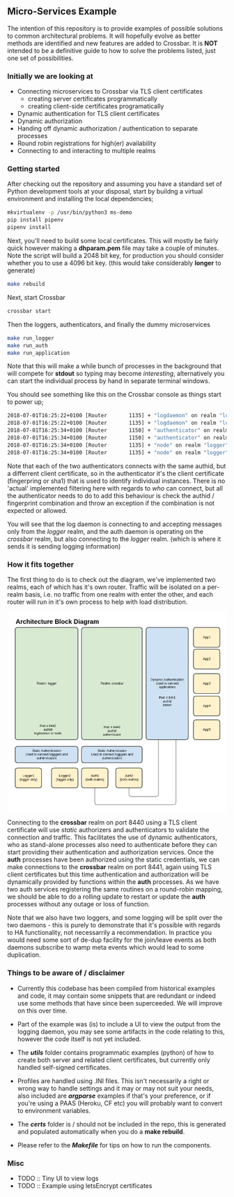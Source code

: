 ## Micro-Services Example

The intention of this repository is to provide examples of possible solutions to common
architectural problems. It will hopefully evolve as better methods are identified and new
features are added to Crossbar. It is **NOT** intended to be a definitive guide to how to
solve the problems listed, just one set of possibilities.

### Initially we are looking at

- Connecting microservices to Crossbar via TLS client certificates
  - creating server certificates programmatically
  - creating client-side certificates programatically
- Dynamic authentication for TLS client certificates
- Dynamic authorization
- Handing off dynamic authorization / authentication to separate processes
- Round robin registrations for high(er) availability
- Connecting to and interacting to multiple realms

### Getting started
After checking out the repository and assuming you have a standard set of Python development tools at your disposal, start by buildng a virtual environment and installing the local dependencies;

```bash
mkvirtualenv -p /usr/bin/python3 ms-demo
pip install pipenv
pipenv install
```

Next, you'll need to build some local certificates. This will mostly be fairly quick however making a **dhparam.pem** file may take a couple of minutes. Note the script will build a 2048 bit key, for production you should consider whether you to use a 4096 bit key. (this would take considerably **longer** to generate)

```bash 
make rebuild
```

Next, start Crossbar

```bash
crossbar start
```

Then the loggers, authenticators, and finally the dummy microservices

```bash
make run_logger
make run_auth
make run_application
```

Note that this will make a while bunch of processes in the background that will compete for **stdout** so typing may become *interesting*, alternatively you can start the individual process by hand in separate terminal windows.

You should see something like this on the Crossbar console as things start to power up;

```bash
2018-07-01T16:25:22+0100 [Router       1135] + "logdaemon" on realm "logger" CN="log1" COMPANY="XBR" SHA="96:CD:67:CF:05:9B:3A:3C:83:F2:DA:4F:F3:72:E0:2F:E3:68:3D:05"
2018-07-01T16:25:22+0100 [Router       1135] + "logdaemon" on realm "logger" CN="log2" COMPANY="XBR" SHA="D6:5E:86:50:F8:99:50:A8:0D:E7:F0:4D:1C:F0:73:AB:1F:BD:E0:65"
2018-07-01T16:25:34+0100 [Router       1150] + "authenticator" on realm "crossbar" CN="auth1" COMPANY="XBR" SHA="3C:A1:4A:2F:13:01:DA:63:BF:21:87:18:74:F2:BB:BE:4E:AF:DB:24"
2018-07-01T16:25:34+0100 [Router       1150] + "authenticator" on realm "crossbar" CN="auth2" COMPANY="XBR" SHA="C3:F8:DF:53:28:3A:AE:BD:A2:D0:FE:45:22:68:F1:AE:91:E7:55:2E"
2018-07-01T16:25:34+0100 [Router       1135] + "node" on realm "logger" CN="auth1" COMPANY="XBR" SHA="3C:A1:4A:2F:13:01:DA:63:BF:21:87:18:74:F2:BB:BE:4E:AF:DB:24"
2018-07-01T16:25:34+0100 [Router       1135] + "node" on realm "logger" CN="auth2" COMPANY="XBR" SHA="C3:F8:DF:53:28:3A:AE:BD:A2:D0:FE:45:22:68:F1:AE:91:E7:55:2E"
```

Note that each of the two authenticators connects with the same authid, but a differrent client certificate, so in the authenticator it's the client certificate (fingerpring or sha1) that is used to identify individual instances. There is no 'actual' implemented filtering here with regards to *who* can connect, but all the authenticator needs to do to add this behaviour is check the authid / fingerprint combination and throw an exception if the combination is not expected or allowed.

You will see that the log daemon is connecting to and accepting messages only from the *logger* realm, and the auth daemon is operating on the *crossbar* realm, but also connecting to the *logger* realm. (which is where it sends it is sending logging information)

### How it fits together

The first thing to do is to check out the diagram, we've implemented two realms, each of which has it's own router. Traffic will be isolated on a per-realm basis, i.e. no traffic from one realm with enter the other, and each router will run in it's own process to help with load distribution.

![Block Diagram](docs/images/example_block_diagram.png)

Connecting to the **crossbar** realm on port 8440 using a TLS client certificate will use *static* authorizers and authenticators to validate the connection and traffic. This  facilitates the use of dynamic authenticators, who as stand-alone processes also need to authenticate before they can start providing their authentication and authorization services. Once the **auth** processes have been authorized using the static credentials, we can make connections to the **crossbar** realm on port 8441, again using TLS client certificates but this time authentication and authorization will be dynamically provided by functions within the **auth** processes. As we have two auth services registering the same routines on a round-robin mapping, we should be able to do a rolling update to restart or update the **auth** processes without any outage or loss of function.

Note that we also have two loggers, and some logging will be split over the two daemons - this is purely to demonstrate that it's possible with regards to HA functionality, not necessarrily a recommendation. In practice you would need some sort of de-dup facility for the join/leave events as both daemons subscribe to wamp meta events which would lead to some duplication.

### Things to be aware of / disclaimer

- Currently this codebase has been compiled from historical examples and code, it may contain some snippets that are redundant or indeed use some methods that have since been superceeded. We will improve on this over time.

- Part of the example was (is) to include a UI to view the output from the logging daemon, you may see some artifacts in the code relating to this, however the code itself is not yet included.

- The ***utils*** folder contains programmatic examples (python) of how to create both server and related client certificates, but currently only handled self-signed certificates.

- Profiles are handled using .INI files. This isn't necessarily a right or wrong way to handle settings and it may or may not suit your needs, also included are ***argparse*** examples if that's your preference, or if you're using a PAAS (Heroku, CF etc) you will probably want to convert to environment variables.

- The ***certs*** folder is / should not be included in the repo, this is generated and populated automatically when you do a **make rebuild**.

- Please refer to the ***Makefile*** for tips on how to run the components.

### Misc

- TODO :: Tiny UI to view logs
- TODO :: Example using letsEncrypt certificates
